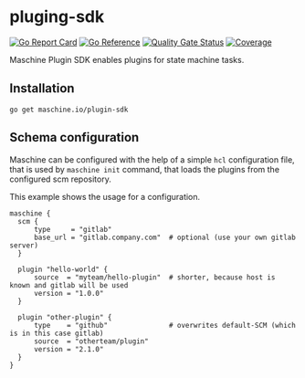 # pluging-sdk

[![Go Report Card](https://goreportcard.com/badge/github.com/maschineio/plugin-sdk)](https://goreportcard.com/report/github.com/maschineio/plugin-sdk) [![Go Reference](https://pkg.go.dev/badge/maschine.io/plugin-sdk.svg)](https://pkg.go.dev/maschine.io/plugin-sdk) [![Quality Gate Status](https://sonarcloud.io/api/project_badges/measure?project=maschineio_plugin-sdk&metric=alert_status)](https://sonarcloud.io/summary/new_code?id=maschineio_plugin-sdk) [![Coverage](https://sonarcloud.io/api/project_badges/measure?project=maschineio_plugin-sdk&metric=coverage)](https://sonarcloud.io/summary/new_code?id=maschineio_plugin-sdk)

Maschine Plugin SDK enables plugins for state machine tasks.

## Installation

```shell
go get maschine.io/plugin-sdk
```

## Schema configuration

Maschine can be configured with the help of a simple `hcl` configuration file, that is used by `maschine init` command, that loads the plugins from the configured scm repository.

This example shows the usage for a configuration.

```hcl
maschine {
  scm {
      type     = "gitlab"
      base_url = "gitlab.company.com"  # optional (use your own gitlab server)
  }

  plugin "hello-world" {
      source  = "myteam/hello-plugin"  # shorter, because host is known and gitlab will be used
      version = "1.0.0"
  }

  plugin "other-plugin" {
      type    = "github"               # overwrites default-SCM (which is in this case gitlab)
      source  = "otherteam/plugin"
      version = "2.1.0"
  }
}
```
